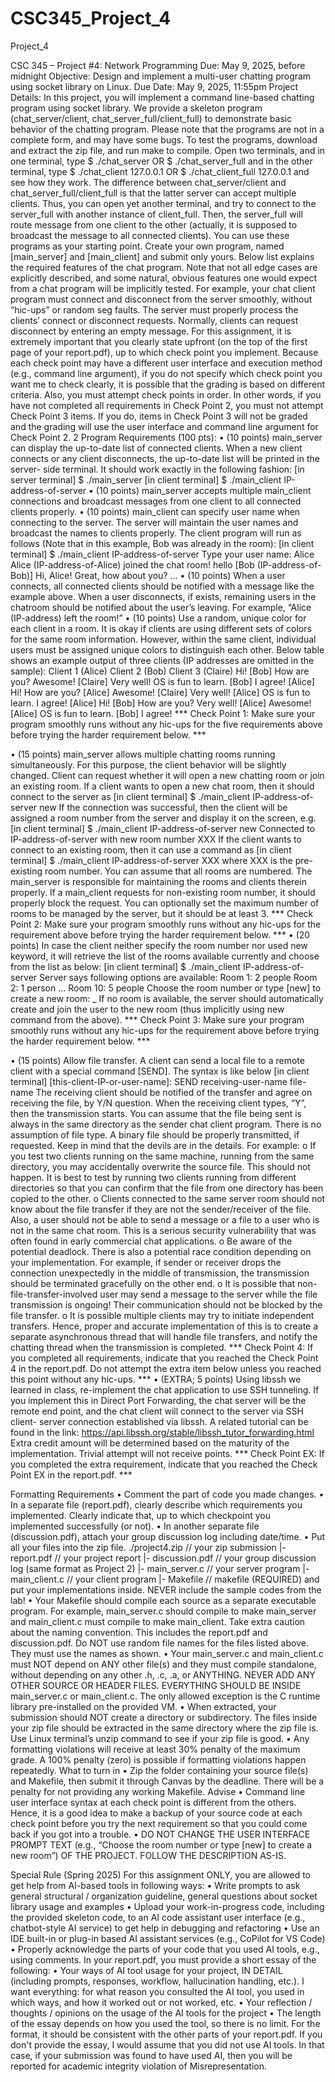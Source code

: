 # CSC345_Project_4
Project_4


CSC 345 – Project #4: Network Programming
Due: May 9, 2025, before midnight
Objective:
Design and implement a multi-user chatting program using socket library on Linux.
Due Date:
May 9, 2025, 11:55pm
Project Details:
In this project, you will implement a command line-based chatting program using socket library.
We provide a skeleton program (chat_server/client, chat_server_full/client_full) to demonstrate
basic behavior of the chatting program. Please note that the programs are not in a complete form,
and may have some bugs. To test the programs, download and extract the zip file, and run make
to compile. Open two terminals, and in one terminal, type
$ ./chat_server OR $ ./chat_server_full 
and in the other terminal, type
$ ./chat_client 127.0.0.1 OR $ ./chat_client_full 127.0.0.1
and see how they work. The difference between chat_server/client and
chat_server_full/client_full is that the latter server can accept multiple clients. Thus, you can
open yet another terminal, and try to connect to the server_full with another instance of
client_full. Then, the server_full will route message from one client to the other (actually, it is
supposed to broadcast the message to all connected clients).
You can use these programs as your starting point. Create your own program, named
[main_server] and [main_client] and submit only yours. Below list explains the required
features of the chat program. Note that not all edge cases are explicitly described, and some
natural, obvious features one would expect from a chat program will be implicitly tested. For
example, your chat client program must connect and disconnect from the server smoothly,
without “hic-ups” or random seg faults. The server must properly process the clients’ connect or
disconnect requests. Normally, clients can request disconnect by entering an empty message.
For this assignment, it is extremely important that you clearly state upfront (on the top of
the first page of your report.pdf), up to which check point you implement. Because each
check point may have a different user interface and execution method (e.g., command line
argument), if you do not specify which check point you want me to check clearly, it is possible
that the grading is based on different criteria. Also, you must attempt check points in order. In
other words, if you have not completed all requirements in Check Point 2, you must not attempt
Check Point 3 items. If you do, items in Check Point 3 will not be graded and the grading will
use the user interface and command line argument for Check Point 2.
2
Program Requirements (100 pts):
• (10 points) main_server can display the up-to-date list of connected clients. When a new
client connects or any client disconnects, the up-to-date list will be printed in the server-
side terminal. It should work exactly in the following fashion:
[in server terminal]
$ ./main_server
[in client terminal]
$ ./main_client IP-address-of-server
• (10 points) main_server accepts multiple main_client connections and broadcast
messages from one client to all connected clients properly.
• (10 points) main_client can specify user name when connecting to the server. The server
will maintain the user names and broadcast the names to clients properly. The client
program will run as follows (Note that in this example, Bob was already in the room):
[in client terminal]
$ ./main_client IP-address-of-server
Type your user name: Alice
Alice (IP-address-of-Alice) joined the chat room!
hello
[Bob (IP-address-of-Bob)] Hi, Alice!
Great, how about you?
...
• (10 points) When a user connects, all connected clients should be notified with a message
like the example above. When a user disconnects, if exists, remaining users in the
chatroom should be notified about the user’s leaving. For example, “Alice (IP-address)
left the room!”
• (10 points) Use a random, unique color for each client in a room. It is okay if clients are
using different sets of colors for the same room information. However, within the same
client, individual users must be assigned unique colors to distinguish each other. Below
table shows an example output of three clients (IP addresses are omitted in the sample):
Client 1 (Alice) Client 2 (Bob) Client 3 (Claire)
Hi!
[Bob] How are you?
Awesome!
[Claire] Very well!
OS is fun to learn.
[Bob] I agree!
[Alice] Hi!
How are you?
[Alice] Awesome!
[Claire] Very well!
[Alice] OS is fun to learn.
I agree!
[Alice] Hi!
[Bob] How are you?
Very well!
[Alice] Awesome!
[Alice] OS is fun to learn.
[Bob] I agree!
*** Check Point 1: Make sure your program smoothly runs without any hic-ups for
the five requirements above before trying the harder requirement below. ***

• (15 points) main_server allows multiple chatting rooms running simultaneously. For this
purpose, the client behavior will be slightly changed. Client can request whether it will
open a new chatting room or join an existing room. If a client wants to open a new chat
room, then it should connect to the server as
[in client terminal]
$ ./main_client IP-address-of-server new
If the connection was successful, then the client will be assigned a room number from the
server and display it on the screen, e.g.
[in client terminal]
$ ./main_client IP-address-of-server new
Connected to IP-address-of-server with new room number XXX
If the client wants to connect to an existing room, then it can use a command as
[in client terminal]
$ ./main_client IP-address-of-server XXX
where XXX is the pre-existing room number. You can assume that all rooms are
numbered.
The main_server is responsible for maintaining the rooms and clients therein properly. If
a main_client requests for non-existing room number, it should properly block the
request. You can optionally set the maximum number of rooms to be managed by the
server, but it should be at least 3.
*** Check Point 2: Make sure your program smoothly runs without any hic-ups for
the requirement above before trying the harder requirement below. ***
• (20 points) In case the client neither specify the room number nor used new keyword, it
will retrieve the list of the rooms available currently and choose from the list as below:
[in client terminal]
$ ./main_client IP-address-of-server
Server says following options are available:
Room 1: 2 people
Room 2: 1 person
...
Room 10: 5 people
Choose the room number or type [new] to create a new room: _
If no room is available, the server should automatically create and join the user to the
new room (thus implicitly using new command from the above).
*** Check Point 3: Make sure your program smoothly runs without any hic-ups for
the requirement above before trying the harder requirement below. ***

• (15 points) Allow file transfer. A client can send a local file to a remote client with a
special command [SEND]. The syntax is like below
[in client terminal]
[this-client-IP-or-user-name]: SEND receiving-user-name file-name
The receiving client should be notified of the transfer and agree on receiving the file, by
Y/N question. When the receiving client types, “Y”, then the transmission starts. You can
assume that the file being sent is always in the same directory as the sender chat client
program. There is no assumption of file type. A binary file should be properly transmitted,
if requested. Keep in mind that the devils are in the details. For example:
o If you test two clients running on the same machine, running from the same directory,
you may accidentally overwrite the source file. This should not happen. It is best to
test by running two clients running from different directories so that you can confirm
that the file from one directory has been copied to the other.
o Clients connected to the same server room should not know about the file transfer if
they are not the sender/receiver of the file. Also, a user should not be able to send a
message or a file to a user who is not in the same chat room. This is a serious security
vulnerability that was often found in early commercial chat applications.
o Be aware of the potential deadlock. There is also a potential race condition depending
on your implementation. For example, if sender or receiver drops the connection
unexpectedly in the middle of transmission, the transmission should be terminated
gracefully on the other end.
o It is possible that non-file-transfer-involved user may send a message to the server
while the file transmission is ongoing! Their communication should not be blocked
by the file transfer.
o It is possible multiple clients may try to initiate independent transfers. Hence, proper
and accurate implementation of this is to create a separate asynchronous thread that
will handle file transfers, and notify the chatting thread when the transmission is
completed.
*** Check Point 4: If you completed all requirements, indicate that you reached the
Check Point 4 in the report.pdf. Do not attempt the extra item below unless you
reached this point without any hic-ups. ***
• (EXTRA; 5 points) Using libssh we learned in class, re-implement the chat application to
use SSH tunneling. If you implement this in Direct Port Forwarding, the chat server will
be the remote end point, and the chat client will connect to the server via SSH client-
server connection established via libssh. A related tutorial can be found in the link:
https://api.libssh.org/stable/libssh_tutor_forwarding.html
Extra credit amount will be determined based on the maturity of the implementation.
Trivial attempt will not receive points.
*** Check Point EX: If you completed the extra requirement, indicate that you
reached the Check Point EX in the report.pdf. ***

Formatting Requirements
• Comment the part of code you made changes.
• In a separate file (report.pdf), clearly describe which requirements you implemented.
Clearly indicate that, up to which checkpoint you implemented successfully (or not).
• In another separate file (discussion.pdf), attach your group discussion log including
date/time.
• Put all your files into the zip file.
./project4.zip // your zip submission
|- report.pdf // your project report
|- discussion.pdf // your group discussion log (same format as Project 2)
|- main_server.c // your server program
|- main_client.c // your client program
|- Makefile // makefile (REQUIRED)
and put your implementations inside. NEVER include the sample codes from the lab!
• Your Makefile should compile each source as a separate executable program. For
example, main_server.c should compile to make main_server and main_client.c must
compile to make main_client. Take extra caution about the naming convention. This
includes the report.pdf and discussion.pdf. Do NOT use random file names for the files
listed above. They must use the names as shown.
• Your main_server.c and main_client.c must NOT depend on ANY other file(s) and
they must compile standalone, without depending on any other .h, .c, .a, or
ANYTHING. NEVER ADD ANY OTHER SOURCE OR HEADER FILES.
EVERYTHING SHOULD BE INSIDE main_server.c or main_client.c. The only
allowed exception is the C runtime library pre-installed on the provided VM.
• When extracted, your submission should NOT create a directory or subdirectory. The
files inside your zip file should be extracted in the same directory where the zip file is.
Use Linux terminal’s unzip command to see if your zip file is good.
• Any formatting violations will receive at least 30% penalty of the maximum grade.
A 100% penalty (zero) is possible if formatting violations happen repeatedly.
What to turn in
• Zip the folder containing your source file(s) and Makefile, then submit it through Canvas
by the deadline. There will be a penalty for not providing any working Makefile.
Advise
• Command line user interface syntax at each check point is different from the others.
Hence, it is a good idea to make a backup of your source code at each check point
before you try the next requirement so that you could come back if you got into a trouble.
• DO NOT CHANGE THE USER INTERFACE PROMPT TEXT (e.g., “Choose the
room number or type [new] to create a new room”) OF THE PROJECT. FOLLOW
THE DESCRIPTION AS-IS.

Special Rule (Spring 2025)
For this assignment ONLY, you are allowed to get help from AI-based tools in following ways:
• Write prompts to ask general structural / organization guideline, general questions about
socket library usage and examples
• Upload your work-in-progress code, including the provided skeleton code, to an AI code
assistant user interface (e.g., chatbot-style AI service) to get help in debugging and
refactoring
• Use an IDE built-in or plug-in based AI assistant services (e.g., CoPilot for VS Code)
• Properly acknowledge the parts of your code that you used AI tools, e.g., using
comments.
In your report.pdf, you must provide a short essay of the following:
• Your ways of AI tool usage for your project, IN DETAIL (including prompts, responses,
workflow, hallucination handling, etc.). I want everything: for what reason you consulted
the AI tool, you used in which ways, and how it worked out or not worked, etc.
• Your reflection / thoughts / opinions on the usage of the AI tools for the project
• The length of the essay depends on how you used the tool, so there is no limit. For the
format, it should be consistent with the other parts of your report.pdf.
If you don't provide the essay, I would assume that you did not use AI tools. In that case, if your
submission was found to have used AI, then you will be reported for academic integrity violation
of Misrepresentation.
